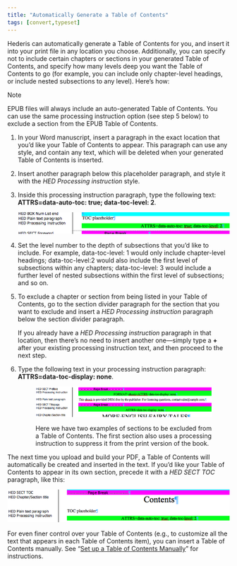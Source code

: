 ```yaml
---
title: "Automatically Generate a Table of Contents"
tags: [convert,typeset]
---
```

 
<html><body><section data-type="chapter" class="hsecchapter" data-hederis-type="hsecchapter" id="autogen-a-toc" data-pi-attrs="id: autogen-a-toc; data-tags: convert,typeset;" role="doc-chapter" data-tags="convert,typeset" data-author-name=" " data-book-title=" " title="Automatically Generate a Table of Contents"><p class="hblkp" data-hederis-type="hblkp" id="p8ak6sg8H">Hederis can automatically generate a Table of Contents for you, and insert it into your print file in any location you choose. Additionally, you can specify not to include certain chapters or sections in your generated Table of Contents, and specify how many levels deep you want the Table of Contents to go (for example, you can include only chapter-level headings, or include nested subsections to any level). Here&#8217;s how:</p><div class="hwprbox box" data-hederis-type="hwprbox" id="ppZZmSL6X" data-type="sidebar"><p class="hblktype" data-hederis-type="hblktype" id="pvsheasf5">Note</p><p class="hblkp" data-hederis-type="hblkp" id="p8v71jSCx">EPUB files will always include an auto-generated Table of Contents. You can use the same processing instruction option (see step 5 below) to exclude a section from the EPUB Table of Contents.</p></div><ol class="hwprnumlist" data-hederis-type="hwprnumlist" id="pRLATqvlf"><li class="hblkoli" data-hederis-type="hblkoli" id="liEXAzIsz1"><p class="hblkoli" data-hederis-type="hblklip" id="pDNBk8wJJ">In your Word manuscript, insert a paragraph in the exact location that you&#8217;d like your Table of Contents to appear. This paragraph can use any style, and contain any text, which will be deleted when your generated Table of Contents is inserted.</p></li><li class="hblkoli" data-hederis-type="hblkoli" id="lizM2tbEqY"><p class="hblkoli" data-hederis-type="hblklip" id="pSqlHYvGu">Insert another paragraph below this placeholder paragraph, and style it with the <em data-hederis-type="hspanem" id="pwCsREA2S">HED Processing instruction</em> style.</p></li><li class="hblkoli" data-hederis-type="hblkoli" id="livFfd2GnN"><p class="hblkoli" data-hederis-type="hblklip" id="pXS7Wsgm9">Inside this processing instruction paragraph, type the following text: <strong data-hederis-type="hspanstrong" id="p5kadmqzd">ATTRS=data-auto-toc: true; data-toc-level: 2</strong>. </p><img data-hederis-type="hblkimg" class="hblkimg" id="p3No5cQhg" src="/images/tocplaceholder.png" data-img-src="/images/tocplaceholder.png"/></li><li class="hblkoli" data-hederis-type="hblkoli" id="liGcQO8027"><p class="hblkoli" data-hederis-type="hblklip" id="pYW7hJE8x">Set the level number to the depth of subsections that you&#8217;d like to include. For example, data-toc-level: 1 would only include chapter-level headings; data-toc-level:2 would also include the first level of subsections within any chapters; data-toc-level: 3 would include a further level of nested subsections within the first level of subsections; and so on.</p></li><li class="hblkoli" data-hederis-type="hblkoli" id="liQIY94uOv"><p class="hblkoli" data-hederis-type="hblklip" id="pvk9A7Oe7">To exclude a chapter or section from being listed in your Table of Contents, go to the section divider paragraph for the section that you want to exclude and insert a <em class="hspanem" data-hederis-type="hspanem" id="pmGMdIWTd">HED Processing instruction</em> paragraph below the section divider paragraph. </p><p class="hblklicont" data-hederis-type="hblklicont" id="pkACwsdbj">If you already have a <em class="hspanem" data-hederis-type="hspanem" id="pC4F18I17">HED Processing instruction</em> paragraph in that location, then there&#8217;s no need to insert another one&#8212;simply type a <strong class="hspanstrong" data-hederis-type="hspanstrong" id="pWWCblO9W">+</strong> after your existing processing instruction text, and then proceed to the next step.</p></li><li class="hblkoli" data-hederis-type="hblkoli" id="lipaw4zjpY"><p class="hblkoli" data-hederis-type="hblklip" id="pfHpBxo3Q">Type the following text in your processing instruction paragraph: <strong class="hspanstrong" data-hederis-type="hspanstrong" id="pZLGCXgeU">ATTRS=data-toc-display: none</strong>.</p><figure class="hwprfig" data-hederis-type="hwprfig" id="p7H0BnUbl"><img data-hederis-type="hblkimg" class="hblkimg" id="pPnTsiOaQ" src="/images/tocexclude.png" data-img-src="/images/tocexclude.png"/><p class="hblkcaption" data-hederis-type="hblkcaption" id="pF8qrz741">Here we have two examples of sections to be excluded from a Table of Contents. The first section also uses a processing instruction to suppress it from the print version of the book.</p></figure></li></ol><p class="hblkp" data-hederis-type="hblkp" id="pivUlTgAI">The next time you upload and build your PDF, a Table of Contents will automatically be created and inserted in the text. If you&#8217;d like your Table of Contents to appear in its own section, precede it with a <em class="hspanem" data-hederis-type="hspanem" id="pw2agCyrM">HED SECT TOC</em> paragraph, like this:</p><img data-hederis-type="hblkimg" class="hblkimg" id="pX2HHHH0T" src="/images/tocsection.png" data-img-src="/images/tocsection.png"/><p class="hblkp" data-hederis-type="hblkp" id="pqCfPhkJb">For even finer control over your Table of Contents (e.g., to customize all the text that appears in each Table of Contents item), you can insert a Table of Contents manually. See &#8220;<a href="{% link _docs/setup-a-toc.md %}" class="hspana" data-hederis-type="hspana" id="p3Ysgw2D1">Set up a Table of Contents Manually</a>&#8221; for instructions.</p></section></body></html>
